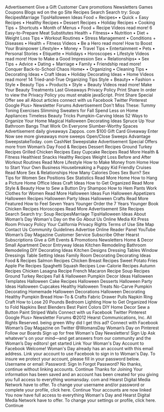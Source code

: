 Advertisement Give a Gift Customer Care promotions Newsletters Games Coupons Blogs wd on the go Site Recipes Search Search try: Soup RecipesMarriage TipsHalloween Ideas Food + Recipes• • Quick + Easy Recipes • Healthy Recipes • Dessert Recipes • Holiday Recipes • Cooking Tips + Shortcuts • Month of Menus • Food + Recipe Videos read more! 6 Easy-to-Prepare Meat Substitutes Health + Fitness• • Nutrition • Diet + Weight Loss Tips • Workout Routines • Stress Management • Conditions + Diseases • Health + Fitness Videos • Be a Hero read more! How to Boost Your Brainpower Lifestyle• • Money • Travel Tips • Entertainment • Pets • Personal Stories • Etiquette • Holidays • Horoscopes • Lifestyle Videos read more! How to Make a Good Impression Sex + Relationships• • Sex Tips + Advice • Dating + Marriage • Family • Friendship read more! Conquer Back-to-School Chaos Home• • Organizing • Cleaning Tips • Decorating Ideas • Craft Ideas • Holiday Decorating Ideas • Home Videos read more! 14 Tried-and-True Organizing Tips Style + Beauty• • Fashion + Style • Beauty Tips + Products • Style + Beauty Videos read more! Make Your Beauty Treatments Last Giveaways Privacy Policy Print Share In order to view the Privacy Policy you must enable javaScript. Print Share Special Offer see all About articles connect with us Facebook Twitter Pinterest Google Plus> Newsletter Forums Advertisement Don't Miss These: Tummy Toning Exercises Slimming Sweaters for Fall Spend Less on Home Appliances Timeless Beauty Tricks Pumpkin-Carving Ideas 52 Ways to Organize Your Home Magical Halloween Decorating Ideas Spruce Up Your Bathroom Bangs That Work On Everyone Slumber-Worthy Spaces Advertisement daily giveaways Zappos. com $100 Gift Card Giveaway Enter Now see more giveaways more sweeps Open/Close Sweeps Advantage SweepstakeToday. com CashNet Sweepstake Advertisement Special Offers more from Woman’s Day Food & Recipes Dessert Recipes Ground Turkey Recipes Grilled Chicken Recipes Easy Cupcake Recipes Read More Health & Fitness Healthiest Snacks Healthy Recipes Weight Loss Before and After Workout Routines Read More Lifestyle How to Make Money from Home How to Start Your Own Business Housebreaking a Puppy Kid Friendly Cruises Read More Sex & Relationships How Many Calories Does Sex Burn? Sex Tips for Women Sex Positions Sex Statistics Read More Home How to Hang a Picture Home Office Ideas Craft Ideas How to Get Organized Read More Style & Beauty How to Sew a Button Dry Shampoo How to Hem Pants Work Clothes for Women Read More Halloween Ideas Fun Halloween Appetizers Halloween Recipes Halloween Party Ideas Halloween Crafts Read More Featured How to Feel Seven Years Younger Order the 7 Years Younger Book Chicken Recipes Horoscopes Read More Advertisement Site Recipes Search Search try: Soup RecipesMarriage TipsHalloween Ideas About Woman’s Day Woman's Day on the Go About Us Online Media Kit Press Room Privacy Policy Your California Privacy Rights Terms of Use Site Map Contact Us Community Guidelines Advertise Online Reader Panel YouTube Woman’s Day Magazine Customer Service Subscribe Other Hearst Subscriptions Give a Gift Events & Promotions Newsletters Home & Decor Small Apartment Decor Entryway Ideas Kitchen Remodeling Bathroom Remodeling DIY Decorating Ideas Kitchen Designs Dressing Tables Window Dressings Table Setting Ideas Family Room Decorating Decorating Ideas Food & Recipes Salmon Recipes Chicken Breast Recipes Sweet Potato Fries Apple Pie Recipes Spaghetti Squash Recipes Low-Calorie Recipes Autumn Recipes Chicken Lasagna Recipe French Macaron Recipe Soup Recipes Ground Turkey Recipes Fall & Halloween Pumpkin Decor Ideas Halloween Templates Halloween Cake Recipes Halloween Desserts Halloween Party Ideas Halloween Cupcakes Healthy Halloween Treats No-Carve Pumpkin Decorating Homemade Halloween Decorations Halloween Decorating Healthy Pumpkin Bread How-To & Crafts Fabric Drawer Pulls Napkin Ring Craft How to Lose 20 Pounds Bedroom Lighting How to Get Organized How to Fold Napkins Best Blenders Best Paint Colors DIY Home Decor Sew a Button Paint Striped Walls Connect with us Facebook Twitter Pinterest Google Plus> Newsletter Forums ©2012 Hearst Communications, Inc. All Rights Reserved. being green Why did I get this ad? Connect with Facebook Woman’s Day Magazine on Twitter @WomansDay Woman’s Day on Pinterest Follow our Boards Sign up for free Woman's Day Newsletters! Sign Up Ask whatever's on your mind—and get answers from our community and the Woman’s Day editors! get started Link Your Woman's Day Account to Facebook Welcome! Woman's Day already has an account with this email address. Link your account to use Facebook to sign in to Woman's Day. To insure we protect your account, please fill in your password below. Username or email: Password: Sign In Forgot Password? No thanks, continue without linking accounts. Continue Thanks for Joining Your information has been saved and an account has been created for you giving you full access to everything womansday. com and Hearst Digital Media Network have to offer. To change your username and/or password or complete your profile, click here. Continue Your accounts are now linked You now have full access to everything Woman's Day and Hearst Digital Media Network have to offer. To change your settings or profile, click here. Continue